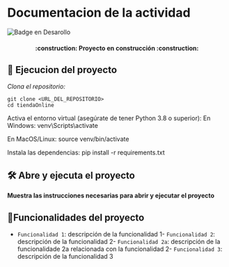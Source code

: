 # Documentacion de la actividad
![Badge en Desarollo](https://img.shields.io/badge/STATUS-EN%20DESAROLLO-green)
<h4 align="center">
:construction: Proyecto en construcción :construction:
</h4>

## 📁 Ejecucion del proyecto

*Clona el repositorio:*
```
git clone <URL_DEL_REPOSITORIO>
cd tiendaOnline
```

Activa el entorno virtual (asegúrate de tener Python 3.8 o superior):
En Windows: venv\Scripts\activate

En MacOS/Linux: source venv/bin/activate

Instala las dependencias: pip install -r requirements.txt



## 🛠️ Abre y ejecuta el proyecto

**Muestra las instrucciones necesarias para abrir y ejecutar el proyecto**

## :hammer:Funcionalidades del proyecto

- `Funcionalidad 1`: descripción de la funcionalidad 1- `Funcionalidad 2`: descripción de la funcionalidad 2- `Funcionalidad 2a`: descripción de la funcionalidade 2a relacionada con la funcionalidad 2- `Funcionalidad 3`: descripción de la funcionalidad 3